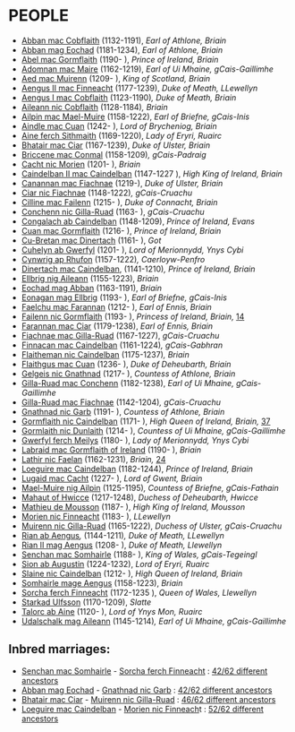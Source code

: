 



# PEOPLE



- [Abban mac Cobflaith](p/abban_mac_cobflaith_1132.md) (1132-1191), *Earl of Athlone, Briain*
- [Abban mag Eochad](p/abban_mag_eochad_1181.md) (1181-1234), *Earl of Athlone, Briain*
- [Abel mac Gormflaith](p/abel_mac_gormflaith_1190.md) (1190- ), *Prince of Ireland, Briain*
- [Adomnan mac Maire](p/adomnan_mac_maire_1162.md) (1162-1219), *Earl of Ui Mhaine, gCais-Gaillimhe*
- [Aed mac Muirenn](p/aed_mac_muirenn_1209.md) (1209- ), *King of Scotland, Briain*
- [Aengus II mac Finneacht](p/aengus_ii_mac_finneacht_1177.md) (1177-1239), *Duke of Meath, LLewellyn*
- [Aengus I mac Cobflaith](p/aengus_i_mac_cobflaith_1123.md) (1123-1190)*, Duke of Meath, Briain*
- [Aileann nic Cobflaith](p/aileann_nic_cobflaith_1128.md) (1128-1184)*, Briain*
- [Ailpin mac Mael-Muire](p/ailpin_mac_mael-muire_1158.md) (1158-1222), *Earl of Briefne, gCais-Inis*
- [Aindle mac Cuan](p/aindle_mac_cuan_1242.md) (1242- ), *Lord of Brycheniog, Briain*
- [Aine ferch Sithmaith](p/aine_ferch_sithmaith_1169.md) (1169-1220), *Lady of Eryri, Ruairc*
- [Bhatair mac Ciar](p/bhatair_mac_ciar_1167.md) (1167-1239), *Duke of Ulster, Briain*
- [Briccene mac Conmal](p/briccene_mac_conmal_1158.md) (1158-1209)*, gCais-Padraig*
- [Cacht nic Morien](p/cacht_nic_morien_1201.md) (1201- ), *Briain*
- [Caindelban II mac Caindelban](p/caindalban_ii_mac_caindelban_1147.md) (1147-1227 ), *High King of Ireland, Briain*
- [Canannan mac Fiachnae](p/canannan_mac_fiachnae_1219.md) (1219-), *Duke of Ulster, Briain*
- [Ciar nic Fiachnae](p/ciar_nic_fiachnae_1148.md) (1148-1222)*, gCais-Cruachu*
- [Cilline mac Failenn](p/cilline_mac_failenn_1215.md) (1215- ), *Duke of Connacht, Briain*
- [Conchenn nic Gilla-Ruad](p/conchenn_nic_gilla-ruad_1163.md) (1163- ), *gCais-Cruachu*
- [Congalach ab Caindelban](p/congalach_ab_caindelban_1148.md) (1148-1209), *Prince of Ireland, Evans*
- [Cuan mac Gormflaith](p/cu-bretan_mac_dinertach_1161.md) (1216- ), *Prince of Ireland, Briain*
- [Cu-Bretan mac Dinertach](p/cuan_mac_gormflaith_1216.md) (1161- ), *Got*
- [Cuhelyn ab Gwerfyl](p/cuhelyn_ap_gwerfyl_1201.md) (1201- ), *Lord of Merionnydd, Ynys Cybi*
- [Cynwrig ap Rhufon](p/cynwrig_ap_rhufon_1157.md) (1157-1222)*, Caerloyw-Penfro*
- [Dinertach mac Caindelban](p/dinertach_mac_caindelban_1141.md), (1141-1210)*, Prince of Ireland, Briain*
- [Ellbrig nig Aileann](p/ellbrig_nig_aileann_1155.md) (1155-1223), *Briain*
- [Eochad mag Abban](p/eochad_mag_abban_1163.md) (1163-1191), *Briain*
- [Eonagan mag Ellbrig](p/eonagan_mag_ellbrig_1193.md) (1193- ), *Earl of Briefne, gCais-Inis*
- [Faelchu mac Farannan](p/faelchu_mac_farannan_1212.md) (1212- ), *Earl of Ennis, Briain*
- [Failenn nic Gormflaith](p/failenn_nic_gormflaith_1193.md) (1193- ), *Princess of Ireland, Briain,* [14](https://1.bp.blogspot.com/-w5mJsU9oLoI/YISlLch3WYI/AAAAAAAAoww/UTWO6F8UN04CKM7iuUM1MARvWTblN9eNgCLcBGAsYHQ/s1920/din1.jpg)
- [Farannan mac Ciar](p/farannan_mac_ciar_1179.md) (1179-1238), *Earl of Ennis, Briain*
- [Fiachnae mac Gilla-Ruad](p/fiachnae_mac_gilla-ruad_1167.md) (1167-1227), *gCais-Cruachu*
- [Finnacan mac Caindelban](p/finnacan_mac_caindelban_1161.md) (1161-1224)*, gCais-Gabhran*
- [Flaitheman nic Caindelban](p/flaitheman_nic_caindelban_1175.md) (1175-1237)*, Briain*
- [Flaithgus mac Cuan](p/flaithgus_mac_cuan_1236.md) (1236- ), *Duke of Deheubarth, Briain*
- [Gelgeis nic Gnathnad](p/gelgeis_nic_gnathnad_1217.md) (1217- ), *Countess of Athlone, Briain*
- [Gilla-Ruad mac Conchenn](p/gilla-ruad_mac_conchenn_1182.md) (1182-1238), *Earl of Ui Mhaine, gCais-Gaillimhe*
- [Gilla-Ruad mac Fiachnae](p/gilla-ruad_mac_fiachnae_1142.md) (1142-1204)*, gCais-Cruachu*
- [Gnathnad nic Garb](p/gnathnad_nic_garb_1191.md) (1191- ), *Countess of Athlone, Briain*
- [Gormflaith nic Caindelban](p/gormflaith_nic_caindelban_1171.md) (1171- ), *High Queen of Ireland, Briain,* [37](https://1.bp.blogspot.com/-w5mJsU9oLoI/YISlLch3WYI/AAAAAAAAoww/UTWO6F8UN04CKM7iuUM1MARvWTblN9eNgCLcBGAsYHQ/s1920/din1.jpg)
- [Gormlaith nic Dunlaith](p/gormlaith_nic_dunlaith_1214.md) (1214- ), *Countess of Ui Mhaine, gCais-Gaillimhe*
- [Gwerfyl ferch Meilys](p/gwerfyl_ferch_meilys_1180.md) (1180- ), *Lady of Merionnydd, Ynys Cybi*
- [Labraid mac Gormflaith of Ireland](p/labraid_mac_gormflaith_1188.md) (1190- ), *Briain*
- [Lathir nic Faelan](p/lathir_nic_faelan_1162.md) (1162-1231), *Briain,* [24](https://1.bp.blogspot.com/-5OauJobngsg/YHnv-gmHv_I/AAAAAAAAonk/XwUolPKPEtItPmVOQA-L5VnYPjkK2QLNACLcBGAsYHQ/s1920/din1.jpg)
- [Loeguire mac Caindelban](p/loeguire_mac_caindelban_1182.md) (1182-1244), *Prince of Ireland, Briain*
- [Lugaid mac Cacht](p/lugaid_mac_cacht_1227.md) (1227- ), *Lord of Gwent, Briain*
- [Mael-Muire nig Ailpin](p/mael-muire_nig_ailpin_1125.md) (1125-1195)*, Countess of Briefne, gCais-Fathain*
- [Mahaut of Hwicce](p/mahaut_of_hwicce_1217.md) (1217-1248), *Duchess of Deheubarth, Hwicce*
- [Mathieu de Mousson](p/mathieu_de_mousson_1187.md) (1187- ), *High King of Ireland, Mousson*
- [Morien nic Finneacht](p/morien_nic_finneacht_1183.md) (1183- ), *LLewellyn*
- [Muirenn nic Gilla-Ruad](p/muirenn_nic_gilla-ruad_1165.md) (1165-1222), *Duchess of Ulster, gCais-Cruachu*
- [Rian ab Aengus](p/rian_ab_aengus_1144.md)*,* (1144-1211)*, Duke of Meath, LLewellyn*
- [Rian II mag Aengus](p/rian_ii_mag_aengus_1208.md) (1208- ), *Duke of Meath, Llewellyn*
- [Senchan mac Somhairle](p/senchan_mac_somhairle_1188.md) (1188- ), *King of Wales, gCais-Tegeingl*
- [Sion ab Augustin](p/sion_ab_augustin_1224.md) (1224-1232), *Lord of Eryri, Ruairc* 
- [Slaine nic Caindelban](p/slaine_nic_caindelban_1212.md) (1212- ), *High Queen of Ireland, Briain*
- [Somhairle mage Aengus](p/somhairle_mag_aengus_1158.md) (1158-1223), *Briain*
- [Sorcha ferch Finneacht](p/sorcha_ferch_finneacht_1172.md) (1172-1235 ), *Queen of Wales, Llewellyn*
- [Starkad Ulfsson](p/starkad_ulfsson_1170.md) (1170-1209), *Slatte*
- [Talorc ab Aine](p/talorc_ab_aine_1120.md) (1120- ), *Lord of Ynys Mon, Ruairc*
- [Udalschalk mag Aileann](p/udalschalk_mag_aileann_1145.md) (1145-1214)*, Earl of Ui Mhaine, gCais-Gaillimhe*

## Inbred marriages:

- [Senchan mac Somhairle](p/senchan_mac_somhairle_1188.md) - [Sorcha ferch Finneacht](p/sorcha_ferch_finneacht_1172.md) : [42/62 different ancestors](https://drive.google.com/file/d/1xNZ0EH6jJRHVvT7AweFbJEoGH7Hh2dNg/view?usp=sharing)
- [Abban mag Eochad](p/abban_mag_eochad_1181.md) - [Gnathnad nic Garb](p/gnathnad_nic_garb_1191.md) : [42/62 different ancestors](https://drive.google.com/file/d/1Z-jA0pGaKnSorsTJ71tgqQCbmS4y_xhz/view?usp=sharing)
- [Bhatair mac Ciar](p/bhatair_mac_ciar_1167.md) - [Muirenn nic Gilla-Ruad](p/muirenn_nic_gilla-ruad_1165.md) : [46/62 different ancestors](https://drive.google.com/file/d/1a3lF6ul2BDiVxSR49VlQgsxFoSykgDoI/view?usp=sharing)
- [Loeguire mac Caindelban](p/loeguire_mac_caindelban_1182.md) - [Morien nic Finneach](p/morien_nic_finneacht_1183.md)t : [52/62 different ancestors](https://drive.google.com/file/d/1Gac36L5HwD9VbSKSj9fqOr80n8K36jC4/view?usp=sharing)